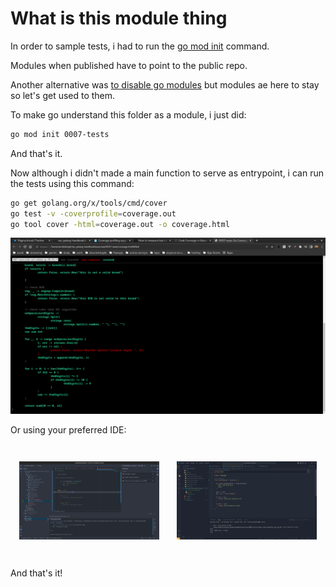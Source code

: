 # What is this module thing

In order to sample tests, i had to run the
[go mod init](https://go.dev/ref/mod#go-mod-init) command.

Modules when published have to point to the public repo.

Another alternative was
[to disable go modules](https://github.com/google/oss-fuzz/issues/2878) but
modules ae here to stay so let's get used to them.

To make go understand this folder as a module, i just did:

```bash
go mod init 0007-tests
```

And that's it.

Now although i didn't made a main function to serve as entrypoint, i can run the
tests using this command:

```bash
go get golang.org/x/tools/cmd/cover
go test -v -coverprofile=coverage.out
go tool cover -html=coverage.out -o coverage.html
```

![golang-coverage](golang-coverage.png)

Or using your preferred IDE:

<div style="display:flex;">
<div style="margin:1em;">

![golang-intellij](golang-intellij.png)

</div>
<div style="margin:1em;">

![golang-vscode](golang-vscode.png)

</div>
</div>

And that's it!
